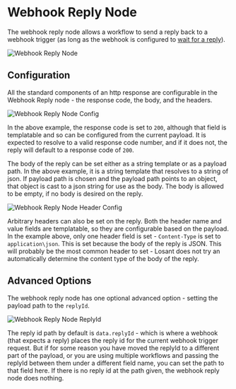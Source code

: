 # Webhook Reply Node

The webhook reply node allows a workflow to send a reply back to a webhook trigger (as long as the webhook is configured to [wait for a reply](/applications/webhooks/#custom-replies)).

![Webhook Reply Node](/images/workflows/outputs/webhook-reply-node.png "Webhook Reply Node")

## Configuration

All the standard components of an http response are configurable in the Webhook Reply node - the response code, the body, and the headers.

![Webhook Reply Node Config](/images/workflows/outputs/webhook-reply-node-config.png "Webhook Reply Node Config")

In the above example, the response code is set to `200`, although that field is templatable and so can be configured from the current payload. It is expected to resolve to a valid response code number, and if it does not, the reply will default to a response code of `200`.

The body of the reply can be set either as a string template or as a payload path.  In the above example, it is a string template that resolves to a string of json. If payload path is chosen and the payload path points to an object, that object is cast to a json string for use as the body. The body is allowed to be empty, if no body is desired on the reply.

![Webhook Reply Node Header Config](/images/workflows/outputs/webhook-reply-node-header-config.png "Webhook Reply Node Header Config")

Arbitrary headers can also be set on the reply. Both the header name and value fields are templatable, so they are configurable based on the payload. In the example above, only one header field is set - `Content-Type` is set to `application\json`. This is set because the body of the reply is JSON.  This will probably be the most common header to set - Losant does not try an automatically determine the content type of the body of the reply.

## Advanced Options

The webhook reply node has one optional advanced option - setting the payload path to the `replyId`.

![Webhook Reply Node ReplyId](/images/workflows/outputs/webhook-reply-node-replyid.png "Webhook Reply Node ReplyId")

The reply id path by default is `data.replyId` - which is where a webhook (that expects a reply) places the reply id for the current webhook trigger request.  But if for
some reason you have moved the replyId to a different part of the payload, or you are
using multiple workflows and passing the replyId between them under a different field
name, you can set the path to that field here.  If there is no reply id at the path given, the webhook reply node does nothing.
